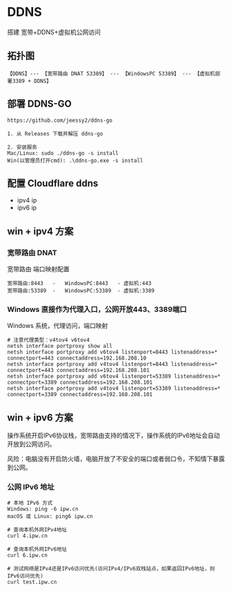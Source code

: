 # DDNS

搭建 宽带+DDNS+虚拟机公网访问

## 拓扑图

```
【DDNS】--- 【宽带路由 DNAT 53389】 --- 【WindowsPC 53389】 --- 【虚拟机部署3389 + DDNS】
```

## 部署 DDNS-GO

```
https://github.com/jeessy2/ddns-go

1. 从 Releases 下载并解压 ddns-go

2. 安装服务
Mac/Linux: sudo ./ddns-go -s install
Win(以管理员打开cmd): .\ddns-go.exe -s install

```

## 配置 Cloudflare ddns

  - ipv4 ip
  - ipv6 ip 

## win + ipv4 方案

### 宽带路由 DNAT

宽带路由 端口映射配置

```
宽带路由:8443   -   WindowsPC:8443   - 虚拟机:443
宽带路由:53389  -   WindowsPC:53389  - 虚拟机:3389
```

### Windows 直接作为代理入口，公网开放443、3389端口

Windows 系统，代理访问，端口映射

```
# 注意代理类型：v4tov4 v6tov4
netsh interface portproxy show all
netsh interface portproxy add v6tov4 listenport=8443 listenaddress=* connectport=443 connectaddress=192.168.208.10
netsh interface portproxy add v4tov4 listenport=8443 listenaddress=* connectport=443 connectaddress=192.168.208.101
netsh interface portproxy add v6tov4 listenport=53389 listenaddress=* connectport=3389 connectaddress=192.168.208.101
netsh interface portproxy add v4tov4 listenport=53389 listenaddress=* connectport=3389 connectaddress=192.168.208.101
```

## win + ipv6 方案

操作系统开启IPv6协议栈，宽带路由支持的情况下，操作系统的IPv6地址会自动开放到公网访问。

风险：电脑没有开启防火墙，电脑开放了不安全的端口或者弱口令，不知情下暴露到公网。

### 公网 IPv6 地址

```
# 本地 IPv6 方式
Windows: ping -6 ipw.cn
macOS 或 Linux: ping6 ipw.cn

# 查询本机外网IPv4地址
curl 4.ipw.cn

# 查询本机外网IPv6地址
curl 6.ipw.cn

# 测试网络是IPv4还是IPv6访问优先(访问IPv4/IPv6双栈站点，如果返回IPv6地址，则IPv6访问优先)
curl test.ipw.cn
```
